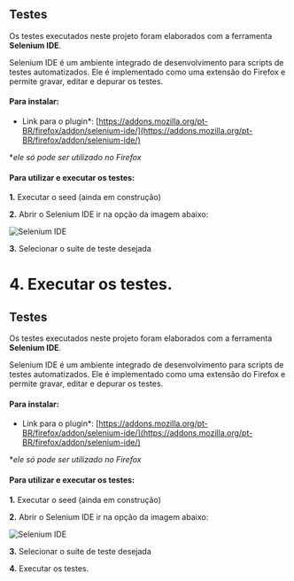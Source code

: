 ## **Testes** ##


Os testes executados neste projeto foram elaborados com a ferramenta **Selenium IDE**.

Selenium IDE é um ambiente integrado de desenvolvimento para scripts de testes automatizados. Ele é implementado como uma extensão do Firefox e permite gravar, editar e depurar os testes.


#### **Para instalar:** ####
- Link para o plugin*:
[https://addons.mozilla.org/pt-BR/firefox/addon/selenium-ide/](https://addons.mozilla.org/pt-BR/firefox/addon/selenium-ide/)

**ele só pode ser utilizado no Firefox*

#### **Para utilizar e executar os testes:** ####

**1.**  Executar o seed (ainda em construção)

**2.** Abrir o Selenium IDE ir na opção da imagem abaixo:

![Selenium IDE](https://github.com/JonathasArts/abpresa/blob/teste/app/testes/1-%20abrir%20suit%20de%20teste.jpg)

**3.** Selecionar o suite de teste desejada

**4.** Executar os testes.
=======
## **Testes** ##


Os testes executados neste projeto foram elaborados com a ferramenta **Selenium IDE**.

Selenium IDE é um ambiente integrado de desenvolvimento para scripts de testes automatizados. Ele é implementado como uma extensão do Firefox e permite gravar, editar e depurar os testes.


#### **Para instalar:** ####
- Link para o plugin*:
[https://addons.mozilla.org/pt-BR/firefox/addon/selenium-ide/](https://addons.mozilla.org/pt-BR/firefox/addon/selenium-ide/)

**ele só pode ser utilizado no Firefox*

#### **Para utilizar e executar os testes:** ####

**1.**  Executar o seed (ainda em construção)

**2.** Abrir o Selenium IDE ir na opção da imagem abaixo:

![Selenium IDE](https://github.com/JonathasArts/abpresa/blob/teste/app/testes/1-%20abrir%20suit%20de%20teste.jpg)

**3.** Selecionar o suite de teste desejada

**4.** Executar os testes.
